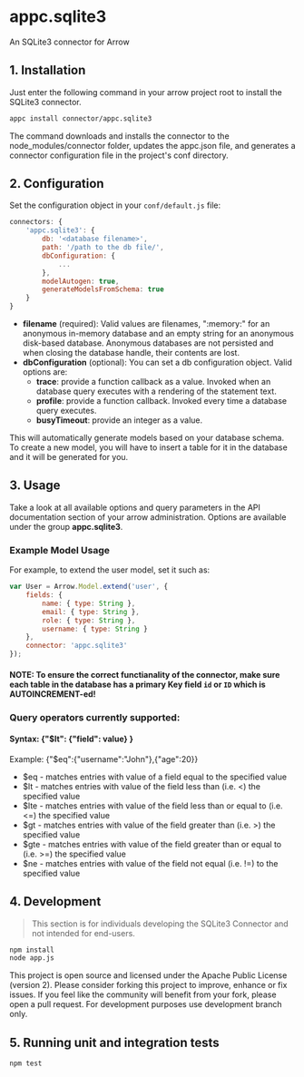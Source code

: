 # appc.sqlite3
An SQLite3 connector for Arrow

## 1. Installation
Just enter the following command in your arrow project root to install the SQLite3 connector. 
```sh 
appc install connector/appc.sqlite3
```
The command downloads and installs the connector to the node_modules/connector folder, updates the appc.json file, and generates a connector configuration file in the project's conf directory.

## 2. Configuration

Set the configuration object in your ``conf/default.js`` file:

```javascript
connectors: {
    'appc.sqlite3': {
	    db: '<database filename>',
	    path: '/path to the db file/',
        dbConfiguration: {
            ...
        },
	    modelAutogen: true,
	    generateModelsFromSchema: true
    }
}
```

* **filename** (required): Valid values are filenames, ":memory:" for an anonymous in-memory database and an empty string for an anonymous disk-based database. Anonymous databases are not persisted and when closing the database handle, their contents are lost.
* **dbConfiguration** (optional): You can set a db configuration object. Valid options are:
    * **trace**: provide a function callback as a value. Invoked when an database query executes with a rendering of the statement text.
    * **profile**: provide a function callback. Invoked every time a database query executes.
    * **busyTimeout**: provide an integer as a value.

This will automatically generate models based on your database schema. To create a new model, you will have to insert a table for it in the database and it will be generated for you.

## 3. Usage
Take a look at all available options and query parameters in the API documentation section of your arrow administration.
Options are available under the group **appc.sqlite3**.

### Example Model Usage
For example, to extend the user model, set it such as:

```javascript
var User = Arrow.Model.extend('user', {
    fields: {
        name: { type: String },
        email: { type: String },
        role: { type: String },
        username: { type: String }
    },
    connector: 'appc.sqlite3'
});
```

#### NOTE: To ensure the correct functianality of the connector, make sure each table in the database has a primary Key field `id` or `ID` which is AUTOINCREMENT-ed!

### Query operators currently supported:
#### Syntax: {"$lt": {"field": value} }
Example:   {"$eq":{"username":"John"},{"age":20}}

* $eq - matches entries with value of a field equal to the specified value
* $lt - matches entries with value of the field less than (i.e. <) the specified value
* $lte - matches entries with value of the field less than or equal to (i.e. <=) the specified value
* $gt - matches entries with value of the field greater than (i.e. >) the specified value
* $gte - matches entries with value of the field greater than or equal to (i.e. >=) the specified value
* $ne - matches entries with value of the field not equal (i.e. !=) to the specified value 

## 4. Development

> This section is for individuals developing the SQLite3 Connector and not intended for end-users.

```sh
npm install
node app.js
```

This project is open source and licensed under the Apache Public License (version 2). Please consider forking this project to improve, enhance or fix issues. If you feel like the community will benefit from your fork, please open a pull request. 
For development purposes use development branch only.

## 5. Running unit and integration tests
```sh
npm test
```
